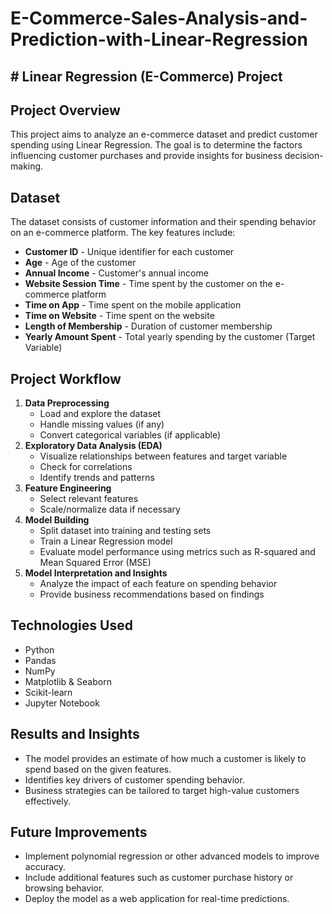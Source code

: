 # E-Commerce-Sales-Analysis-and-Prediction-with-Linear-Regression

## # Linear Regression (E-Commerce) Project

## Project Overview

This project aims to analyze an e-commerce dataset and predict customer spending using Linear Regression. The goal is to determine the factors influencing customer purchases and provide insights for business decision-making.

## Dataset

The dataset consists of customer information and their spending behavior on an e-commerce platform. The key features include:

- **Customer ID** - Unique identifier for each customer
- **Age** - Age of the customer
- **Annual Income** - Customer's annual income
- **Website Session Time** - Time spent by the customer on the e-commerce platform
- **Time on App** - Time spent on the mobile application
- **Time on Website** - Time spent on the website
- **Length of Membership** - Duration of customer membership
- **Yearly Amount Spent** - Total yearly spending by the customer (Target Variable)

## Project Workflow

1. **Data Preprocessing**
   - Load and explore the dataset
   - Handle missing values (if any)
   - Convert categorical variables (if applicable)
2. **Exploratory Data Analysis (EDA)**
   - Visualize relationships between features and target variable
   - Check for correlations
   - Identify trends and patterns
3. **Feature Engineering**
   - Select relevant features
   - Scale/normalize data if necessary
4. **Model Building**
   - Split dataset into training and testing sets
   - Train a Linear Regression model
   - Evaluate model performance using metrics such as R-squared and Mean Squared Error (MSE)
5. **Model Interpretation and Insights**
   - Analyze the impact of each feature on spending behavior
   - Provide business recommendations based on findings

## Technologies Used

- Python
- Pandas
- NumPy
- Matplotlib & Seaborn
- Scikit-learn
- Jupyter Notebook

## Results and Insights

- The model provides an estimate of how much a customer is likely to spend based on the given features.
- Identifies key drivers of customer spending behavior.
- Business strategies can be tailored to target high-value customers effectively.

## Future Improvements

- Implement polynomial regression or other advanced models to improve accuracy.
- Include additional features such as customer purchase history or browsing behavior.
- Deploy the model as a web application for real-time predictions.

